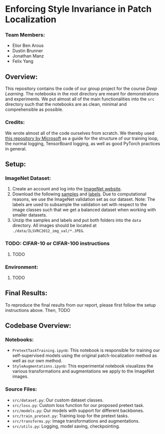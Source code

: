 # Enforcing Style Invariance in Patch Localization
### Team Members:
* Elior Ben Arous
* Dustin Brunner
* Jonathan Manz
* Felix Yang



## Overview:
This repository contains the code of our group project for the course *Deep Learning*. The notebooks in the root directory are meant for demonstrations and experiments. We put almost all of the main functionalities into the `src` directory such that the notebooks are as clean, minimal and comprehensible as possible.

### Credits:
We wrote almost all of the code ourselves from scratch. We thereby used [this repository by Microsoft](https://github.com/microsoft/human-pose-estimation.pytorch) as a guide for the structure of our training loop, the normal logging, TensorBoard logging, as well as good PyTorch practices in general.



## Setup:
### ImageNet Dataset:
1. Create an account and log into the [ImageNet website](https://image-net.org/index.php).
2. Download the following [samples](https://image-net.org/data/ILSVRC/2012/ILSVRC2012_img_val.tar) and [labels](https://image-net.org/data/ILSVRC/2012/ILSVRC2012_devkit_t12.tar.gz). Due to computational reasons, we use the ImageNet validation set as our dataset. Note: The labels are used to subsample the validation set with respect to the image classes such that we get a balanced dataset when working with smaller datasets.
3. Unzip the samples and labels and put both folders into the `data` directory. All images should be located at `./data/ILSVRC2012_img_val/*.JPEG`.

### TODO: CIFAR-10 or CIFAR-100 instructions
1. TODO

### Environment:
1. TODO


## Final Results:
To reproduce the final results from our report, please first follow the setup instructions above. Then, TODO




## Codebase Overview: 
### Notebooks:
* `PretextTaskTraining.ipynb`: This notebook is responsible for training our self-supervised models using the original patch-localization method as well as our own method.
* `StyleAugmentations.ipynb`: This experimental notebook visualizes the various transformations and augmentations we apply to the ImageNet images.

### Source Files:
* `src/dataset.py`: Our custom dataset classes.
* `src/loss.py`: Custom loss function for our proposed pretext task.
* `src/models.py`: Our models with support for different backbones.
* `src/train_pretext.py`: Training loop for the pretext tasks.
* `src/transforms.py`: Image transformations and augmentations.
* `src/utils.py`: Logging, model saving, checkpointing.